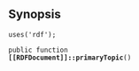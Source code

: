 ## Synopsis

<code>uses('rdf');</code>

<code>public function <b>[[RDFDocument]]::primaryTopic</b>()</code>

